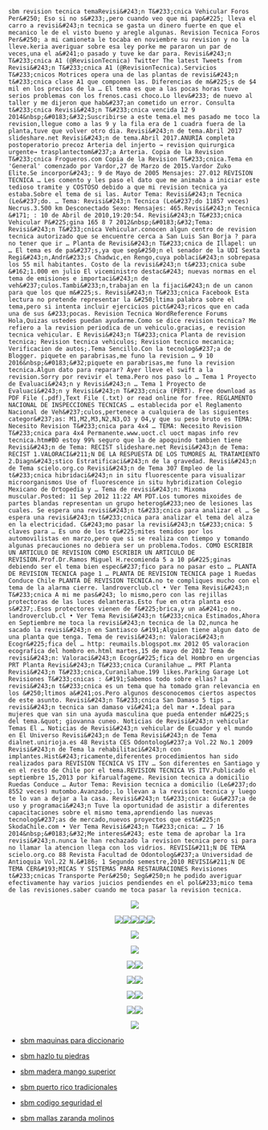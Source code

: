 
```
sbm revision tecnica temaRevisi&#243;n T&#233;cnica Vehicular Foros Per&#250; Eso si no s&#233;,pero cuando veo que mi pap&#225; lleva el carro a revisi&#243;n tecnica se gasta un dinero fuerte en que el mecanico le de el visto bueno y aregle algunas. Revision Tecnica Foros Per&#250; a mi camioneta le tocaba en noviembre su revision y no la lleve.keria averiguar sobre esa ley porke me pararon un par de veces,una el a&#241;o pasado y tuve ke dar para. Revisi&#243;n T&#233;cnica A1 (@RevisionTecnica) Twitter The latest Tweets from Revisi&#243;n T&#233;cnica A1 (@RevisionTecnica).Servicios T&#233;cnicos Motrices opera una de las plantas de revisi&#243;n t&#233;cnica clase A1 que componen las. Diferencias de m&#225;s de $4 mil en los precios de la … El tema es que a las pocas horas tuve serios problemas con los frenos.casi choco.Lo llev&#233; de nuevo al taller y me dijeron que hab&#237;an cometido un error. Consulta t&#233;cnica Revisi&#243;n T&#233;cnica vencida 12 9 2014&nbsp;&#0183;&#32;Suscribirse a este tema.el mes pasado me toco la revision,llegue como a las 9 y la fila era de 1 cuadra fuera de la planta,tuve que volver otro dia. Revisi&#243;n de tema.Abril 2017 slideshare.net Revisi&#243;n de tema.Abril 2017.ANURIA completa postoperatorio precoz Arteria del injerto → revision quirurgica urgente→ trasplantectom&#237;a Arteria. Copia de la Revision T&#233;cnica Frogueros.com Copia de la Revision T&#233;cnica.Tema en 'General' comenzado por Vardor,27 de Marzo de 2015.Vardor Zuko Elite.Se incorpor&#243;: 9 de Mayo de 2005 Mensajes: 27.012 REVISION TECNICA … Les comento y les paso el dato que me animaba a iniciar este tedioso tramite y COSTOSO debido a que mi revision tecnica ya estaba.Sobre el tema de si las. Autor Tema: Revisi&#243;n Tecnica (Le&#237;do. … Tema: Revisi&#243;n Tecnica (Le&#237;do 11857 veces) Necrus.3.500 km Desconectado Sexo: Mensajes: 465.Revisi&#243;n Tecnica &#171; : 10 de Abril de 2010,19:20:54. Revisi&#243;n T&#233;cnica Vehicular P&#225;gina 165 8 7 2012&nbsp;&#0183;&#32;Tema: Revisi&#243;n T&#233;cnica Vehicular.conocen algun centro de revision tecnica autorizado que se encuentre cerca a San Luis San Borja ? para no tener que ir … Planta de Revisi&#243;n T&#233;cnica de Illapel: un … El tema es de pa&#237;s,ya que seg&#250;n el senador de la UDI Sexta Regi&#243;n,Andr&#233;s Chadwic,en Rengo,cuya poblaci&#243;n sobrepasa los 55 mil habitantes. Costo de la revisi&#243;n t&#233;cnica sube &#162;1.000 en julio El viceministro destac&#243; nuevas normas en el tema de emisiones e importaci&#243;n de veh&#237;culos.Tambi&#233;n,trabajan en la fijaci&#243;n de un canon para que los que m&#225;s. Revisi&#243;n T&#233;cnica Facebook Esta lectura no pretende representar la &#250;ltima palabra sobre el tema,pero si intenta incluir ejercicios pict&#243;ricos que en cada una de sus &#233;pocas. Revision Tecnica WordReference Forums Hola,Quizas ustedes puedan ayudarme.Como se dice revision tecnica? Me refiero a la revision periodica de un vehiculo.gracias, e revision tecnica vehicular. E Revisi&#243;n T&#233;cnica Planta de revision tecnica; Revision tecnica vehiculos; Revision tecnico mecanica; Verificacion de autos;.Tema Sencillo.Con la tecnolog&#237;a de Blogger. piquete en parabrisas,me funo la revision … 9 10 2016&nbsp;&#0183;&#32;piquete en parabrisas,me funo la revision tecnica.Algun dato para reparar? Ayer lleve el swift a la revision.Sorry por revivir el tema.Pero nos paso lo … Tema 1 Proyecto de Evaluaci&#243;n y Revisi&#243;n … Tema 1 Proyecto de Evaluaci&#243;n y Revisi&#243;n T&#233;cnica (PERT). Free download as PDF File (.pdf),Text File (.txt) or read online for free. REGLAMENTO NACIONAL DE INSPECCIONES TECNICAS … establecida por el Reglamento Nacional de Veh&#237;culos,pertenece a cualquiera de las siguientes categor&#237;as: M1,M2,M3,N2,N3,O3 y O4,y que su peso bruto es TEMA: Necesito Revision T&#233;cnica para 4x4 … TEMA: Necesito Revision T&#233;cnica para 4x4 Permanente.www.uoct.cl uoct mapas info rev tecnica.htm#BO estoy 99% seguro que la de apoquindo tambien tiene Revisi&#243;n de Tema: RECIST slideshare.net Revisi&#243;n de Tema: RECIST 1.VALORACI&#211;N DE LA RESPUESTA DE LOS TUMORES AL TRATAMIENTO 2.Diagn&#243;stico Estratificaci&#243;n de la gravedad. Revisi&#243;n de Tema scielo.org.co Revisi&#243;n de Tema 307 Empleo de la t&#233;cnica hibridaci&#243;n in situ fluorescente para visualizar microorganismos Use of fluorescence in situ hybridization Colegio Mexicano de Ortopedia y … Tema de revisi&#243;n: Mixoma muscular.Posted: 11 Sep 2012 11:22 AM PDT.Los tumores mixoides de partes blandas representan un grupo heterog&#233;neo de lesiones las cuales. Se espera una revisi&#243;n t&#233;cnica para analizar el … Se espera una revisi&#243;n t&#233;cnica para analizar el tema del alza en la electricidad. C&#243;mo pasar la revisi&#243;n t&#233;cnica: 5 claves para … Es uno de los tr&#225;mites temidos por los automovilistas en marzo,pero que si se realiza con tiempo y tomando algunas precauciones no debiera ser un problema.Todos. COMO ESCRIBIR UN ARTICULO DE REVISION COMO ESCRIBIR UN ARTICULO DE REVISION.Prof.Dr.Ramos Miguel H.recomienda 5 a 10 p&#225;ginas debiendo ser el tema bien espec&#237;fico para no pasar esto … PLANTA DE REVISION TECNICA page 1 … PLANTA DE REVISION TECNICA page 1 Ruedas Conduce Chile PLANTA DE REVISION TECNICA.no te compliques mucho con el tema de la alarma cierre. landroverclub.cl • Ver Tema Revisi&#243;n T&#233;cnica A mi me pas&#243; lo mismo,pero con las rejillas protectoras de las luces delanteras.Esto fue en otra planta eso s&#237;.Esos protectores vienen de f&#225;brica,y un a&#241;o no. landroverclub.cl • Ver Tema Revisi&#243;n t&#233;cnica Estimados,Ahora en Septiembre me toca la revisi&#243;n tecnica de la D2,nunca he sacado la revisi&#243;n en Santiasco &#191;Alguien tiene algun dato de una planta que tenga. Tema de revisi&#243;n: Valoraci&#243;n Ecogr&#225;fica del … http: reumails.blogspot.mx 2012 05 valoracion ecografica del hombro en.html martes,15 de mayo de 2012 Tema de revisi&#243;n: Valoraci&#243;n Ecogr&#225;fica del Hombro en urgencias PRT Planta Revisi&#243;n T&#233;cnica Curanilahue … PRT Planta Revisi&#243;n T&#233;cnica,Curanilahue.199 likes.Parking Garage Lot Revisiones T&#233;cnicas : &#191;Sabemos todo sobre ellas? La revisi&#243;n t&#233;cnica es un tema que ha tomado gran relevancia en los &#250;ltimos a&#241;os.Pero algunos desconocemos ciertos aspectos de este asunto. Revisi&#243;n T&#233;cnica San Damaso 5 tips … revisi&#243;n tecnica san damaso vi&#241;a del mar •.Ideal para mujeres que van sin una ayuda masculina que pueda entender m&#225;s del tema.&quot; giovanna cuneo. Noticias de Revisi&#243;n vehicular Temas El … Noticias de Revisi&#243;n vehicular de Ecuador y el mundo en El Universo Revisi&#243;n de Tema Revisi&#243;n de Tema dialnet.unirioja.es 48 Revista CES Odontolog&#237;a Vol.22 No.1 2009 Revisi&#243;n de Tema la rehabilitaci&#243;n con implantes.Hist&#243;ricamente,diferentes procedimientos han sido realizados para REVISION TECNICA VS ITV … Son diferentes en Santiago y en el resto de Chile por el tema.REVISION TECNICA VS ITV.Publicado el septiembre 15,2013 por kifarualfageme. Revision tecnica a domicilio Ruedas Conduce … Autor Tema: Revision tecnica a domicilio (Le&#237;do 8552 veces) mutombo.Avanzado;.lo llevan a la revision tecnica y luego te lo van a dejar a la casa. Revisi&#243;n t&#233;cnica: Gu&#237;a de uso y programaci&#243;n Tuve la oportunidad de asistir a diferentes capacitaciones sobre el mismo tema,aprendiendo las nuevas tecnolog&#237;as de mercado,nuevos proyectos que est&#225;n SkodaChile.com • Ver Tema Revisi&#243;n T&#233;cnica: … 7 16 2014&nbsp;&#0183;&#32;Me interes&#243; este tema de aprobar la 1ra revisi&#243;n.nunca le han rechazado la revision tecnica pero si para no llamar la atencion llega con los vidrios. REVISI&#211;N DE TEMA scielo.org.co 88 Revista Facultad de Odontolog&#237;a Universidad de Antioquia Vol.22 N.&#186; 1 Segundo semestre,2010 REVISI&#211;N DE TEMA CER&#193;MICAS Y SISTEMAS PARA RESTAURACIONES Revisiones t&#233;cnicas Transporte Per&#250; Seg&#250;n he podido averiguar efectivamente hay varios juicios pendiendes en el pol&#233;mico tema de las revisiones.saber cuando me toca pasar la revision tecnica. 
```

<div align="center">

<a href="https://es-crusher.shibang-china.com/github&k=sbm+revision+tecnica+tema"><img src="https://static.shibang-china.com/es/crusher/logo.jpg"></a>

<a href="https://es-crusher.shibang-china.com/github&k=sbm+revision+tecnica+tema"><img src="https://static.shibang-china.com/es/crusher/index.jpg"></a><a href="https://es-crusher.shibang-china.com/material.htmlgithub&k=sbm+revision+tecnica+tema"><img src="https://static.shibang-china.com/es/crusher/material.jpg"></a><a href="https://es-crusher.shibang-china.com/application.htmlgithub&k=sbm+revision+tecnica+tema"><img src="https://static.shibang-china.com/es/crusher/application.jpg"></a><a href="https://es-crusher.shibang-china.com/aboutus.htmlgithub&k=sbm+revision+tecnica+tema"><img src="https://static.shibang-china.com/es/crusher/aboutus.jpg"></a><a href="https://es-crusher.shibang-china.com/contact.htmlgithub&k=sbm+revision+tecnica+tema"><img src="https://static.shibang-china.com/es/crusher/contact.jpg"></a>

<a href="https://es-crusher.shibang-china.com/github&k=sbm+revision+tecnica+tema"><img src="https://static.shibang-china.com/es/crusher/banner.jpg"></a>

<a href="https://swt.shibang-china.com/github&k=sbm+revision+tecnica+tema"><img src="https://static.shibang-china.com/es/crusher/text.jpg"></a>

<a href="https://swt.shibang-china.com/github&k=sbm+revision+tecnica+tema"><img src="https://static.shibang-china.com/es/crusher/chat.jpg"></a><a href="https://es-crusher.shibang-china.com/contact.htmlgithub&k=sbm+revision+tecnica+tema"><img src="https://static.shibang-china.com/es/crusher/message.jpg"></a>

<a href="https://es-crusher.shibang-china.com/products/pe.htmlgithub&k=sbm+revision+tecnica+tema"><img src="https://static.shibang-china.com/es/crusher/pe.jpg"></a><a href="https://es-crusher.shibang-china.com/products/pf.htmlgithub&k=sbm+revision+tecnica+tema"><img src="https://static.shibang-china.com/es/crusher/pf.jpg"></a>

<a href="https://es-crusher.shibang-china.com/products/hpt.htmlgithub&k=sbm+revision+tecnica+tema"><img src="https://static.shibang-china.com/es/crusher/hpt.jpg"></a><a href="https://es-crusher.shibang-china.com/products/vsi.htmlgithub&k=sbm+revision+tecnica+tema"><img src="https://static.shibang-china.com/es/crusher/vsi.jpg"></a>

<a href="https://es-crusher.shibang-china.com/products/klv.htmlgithub&k=sbm+revision+tecnica+tema"><img src="https://static.shibang-china.com/es/crusher/klv.jpg"></a><a href="https://es-crusher.shibang-china.com/products/portable.htmlgithub&k=sbm+revision+tecnica+tema"><img src="https://static.shibang-china.com/es/crusher/portable.jpg"></a>

<a href="https://swt.shibang-china.com/github&k=sbm+revision+tecnica+tema"><img src="https://static.shibang-china.com/es/crusher/case.jpg"></a>

</div>


* [sbm maquinas para diccionario](sbm%20maquinas%20para%20diccionario.md)

* [sbm hazlo tu piedras](sbm%20hazlo%20tu%20piedras.md)

* [sbm madera mango superior](sbm%20madera%20mango%20superior.md)

* [sbm puerto rico tradicionales](sbm%20puerto%20rico%20tradicionales.md)

* [sbm codigo seguridad el](sbm%20codigo%20seguridad%20el.md)

* [sbm mallas zaranda molinos](sbm%20mallas%20zaranda%20molinos.md)